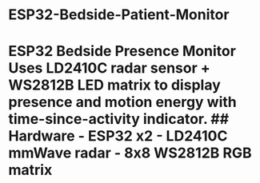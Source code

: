 # ESP32-Bedside-Patient-Monitor
# ESP32 Bedside Presence Monitor  Uses LD2410C radar sensor + WS2812B LED matrix to display presence and motion energy with time-since-activity indicator.  ## Hardware - ESP32 x2 - LD2410C mmWave radar - 8x8 WS2812B RGB matrix
